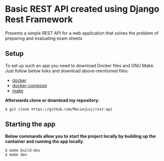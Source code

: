 # Basic REST API created using Django Rest Framework
Presents a simple REST API for a web application that solves the problem of preparing and evaluating exam sheets

## Setup
To set up such an app you need to download Docker files and GNU Make.
Just follow below links and download above-mentioned files:

* [docker](https://docs.docker.com/install/)
* [docker-compose](https://docs.docker.com/compose/install/)
* [make](https://www.gnu.org/software/make/)

**Afterwards clone or download my repository**:
```
$ git clone https://github.com/MaciejLoj/rest-api
```
## Starting the app

**Below commands allow you to start the project locally by building up the container and running the app locally.**

```
$ make build-dev
$ make dev
